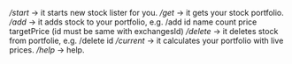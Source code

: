 
*/start*   -> it starts new stock lister for you.
*/get*     -> it gets your stock portfolio.
*/add*     -> it adds stock to your portfolio,
                e.g. /add id name count price targetPrice
                (id must be same with exchangesId)
*/delete*  -> it deletes stock from portfolie,
                e.g. /delete id
*/current* -> it calculates your portfolio with live prices.
*/help*    -> help.